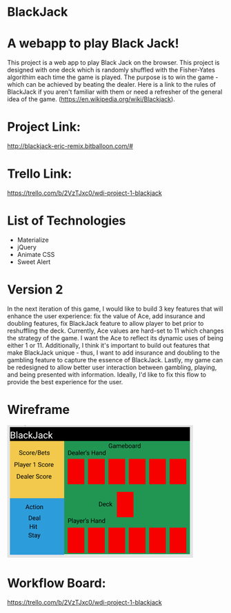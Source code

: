 # BlackJack


# A webapp to play Black Jack!

This project is a web app to play Black Jack on the browser.
This project is designed with one deck which is randomly shuffled with the Fisher-Yates algorithim each time the game is played. The purpose is to win the game - which can be achieved by beating the dealer. Here is a link to the rules of BlackJack if you aren't familiar with them or need a refresher of the general idea of the game. (https://en.wikipedia.org/wiki/Blackjack). 

# Project Link:
http://blackjack-eric-remix.bitballoon.com/#

# Trello Link:
https://trello.com/b/2VzTJxc0/wdi-project-1-blackjack

# List of Technologies
* Materialize
* jQuery
* Animate CSS
* Sweet Alert

# Version 2

In the next iteration of this game, I would like to build 3 key features that will enhance the user experience: fix the value of Ace, add insurance and doubling features, fix BlackJack feature to allow player to bet prior to reshuffling the deck. Currently, Ace values are hard-set to 11 which changes the strategy of the game. I want the Ace to reflect its dynamic uses of being either 1 or 11. Additionally, I think it's important  to build out features that make BlackJack unique - thus, I want to add insurance and doubling to the gambling feature to capture the essence of BlackJack. Lastly, my game can be redesigned to allow better user interaction between gambling, playing, and being presented with information. Ideally, I'd like to fix this flow to provide the best experience for the user.

# Wireframe
![alt text](https://github.com/elu93/BlackJack/blob/master/images/BlackJack%20wireframe.png "BlackJack Wireframe")

# Workflow Board:

https://trello.com/b/2VzTJxc0/wdi-project-1-blackjack

